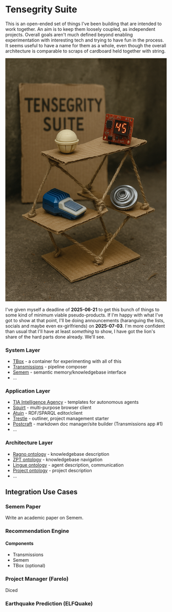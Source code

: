 # Tensegrity Suite

This is an open-ended set of things I've been building that are intended to work together. An aim is to keep them loosely coupled, as independent projects. Overall goals aren't much defined beyond enabling experimentation with interesting tech and trying to have fun in the process. It seems useful to have a name for them as a whole, even though the overall architecture is comparable to scraps of cardboard held together with string.   

![Rickety structure supporting obscure objects](suite.png)

I've given myself a deadline of **2025-06-21** to get this bunch of things to some kind of minimum viable pseudo-products. If I'm happy with what I've got to show at that point, I'll be doing announcements (haranguing the lists, socials and maybe even ex-girlfriends) on **2025-07-03**. I'm more confident than usual that I'll have at least *something* to show, I have got the lion's share of the hard parts done already. We'll see.

### System Layer
* [TBox](https://github.com/danja/tbox) - a container for experimenting with all of this
* [Transmissions](https://github.com/danja/transmissions) - pipeline composer
* [Semem](https://github.com/danja/semem) - semantic memory/knowledgebase interface 
* ...

### Application Layer
* [TIA Intelligence Agency](https://github.com/danja/tia) - templates for autonomous agents 
* [Squirt](https://github.com/danja/squirt) - multi-purpose browser client
* [Atuin](https://github.com/danja/atuin) - RDF/SPARQL editor/client
* [Trestle](https://github.com/danja/trestle) - outliner, project management starter
* [Postcraft](https://github.com/danja/postcraft) - markdown doc manager/site builder (Transmissions app #1)
* ...

### Architecture Layer
* [Ragno ontology](https://github.com/danja/ragno) - knowledgebase description
* [ZPT ontology](https://github.com/danja/zpt) - knowledgebase navigation
* [Lingue ontology](https://github.com/danja/lingue) - agent description, communication
* [Project ontology](https://purl.org/stuff/project) - project description
* ...

## Integration Use Cases

### Semem Paper

Write an academic paper on Semem.

### Recommendation Engine

#### Components

* Transmissions
* Semem
* TBox (optional)

### Project Manager (Farelo)

Diced

### Earthquake Prediction (ELFQuake)

